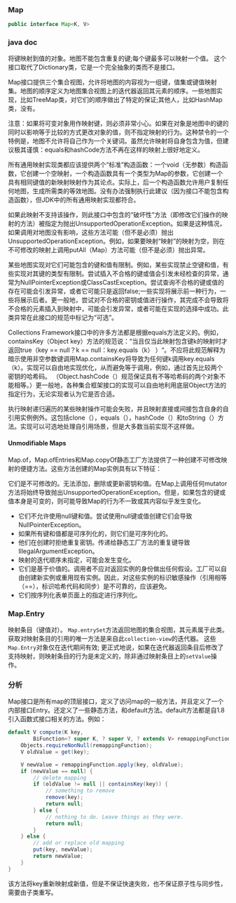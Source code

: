 ### Map

```java
public interface Map<K, V>
```

### java doc

将键映射到值的对象。地图不能包含重复的键;每个键最多可以映射一个值。
这个接口取代了Dictionary类，它是一个完全抽象的类而不是接口。

Map接口提供三个集合视图，允许将地图的内容视为一组键，值集或键值映射集。地图的顺序定义为地图集合视图上的迭代器返回其元素的顺序。一些地图实现，比如TreeMap类，对它们的顺序做出了特定的保证;其他人，比如HashMap类，没有。

注意：如果将可变对象用作映射键，则必须非常小心。如果在对象是地图中的键的同时以影响等于比较的方式更改对象的值，则不指定映射的行为。这种禁令的一个特例是，地图不允许将自己作为一个关键词。虽然允许映射将自身包含为值，但建议极其谨慎：equals和hashCode方法不再在这样的映射上很好地定义。

所有通用映射实现类都应该提供两个“标准”构造函数：一个void（无参数）构造函数，它创建一个空映射，一个构造函数具有一个类型为Map的参数，它创建一个具有相同键值的新映射映射作为其论点。实际上，后一个构造函数允许用户复制任何地图，生成所需类的等效地图。没有办法强制执行此建议（因为接口不能包含构造函数），但JDK中的所有通用映射实现都符合。

如果此映射不支持该操作，则此接口中包含的“破坏性”方法（即修改它们操作的映射的方法）被指定为抛出UnsupportedOperationException。如果是这种情况，如果调用对地图没有影响，这些方法可能（但不是必须）抛出UnsupportedOperationException。例如，如果要映射“映射”的映射为空，则在不可修改的映射上调用putAll（Map）方法可能（但不是必须）抛出异常。

某些地图实现对它们可能包含的键和值有限制。例如，某些实现禁止空键和值，有些实现对其键的类型有限制。尝试插入不合格的键或值会引发未经检查的异常，通常为NullPointerException或ClassCastException。尝试查询不合格的键或值的存在可能会引发异常，或者它可能只是返回false;一些实现将展示前一种行为，一些将展示后者。更一般地，尝试对不合格的密钥或值进行操作，其完成不会导致将不合格的元素插入到映射中，可能会引发异常，或者可能在实现的选择中成功。此类异常在此接口的规范中标记为“可选”。

Collections Framework接口中的许多方法都是根据equals方法定义的。例如，containsKey（Object key）方法的规范说：“当且仅当此映射包含键k的映射时才返回true（key == null？k == null：key.equals（k） ）“。不应将此规范解释为暗示使用非空参数键调用Map.containsKey将导致为任何键k调用key.equals（k）。实现可以自由地实现优化，从而避免等于调用，例如，通过首先比较两个密钥的哈希码。 （Object.hashCode（）规范保证具有不等哈希码的两个对象不能相等。）更一般地，各种集合框架接口的实现可以自由地利用底层Object方法的指定行为，无论实现者认为它是否合适。

执行映射递归遍历的某些映射操作可能会失败，并且映射直接或间接包含自身的自引用实例例外。这包括clone（），equals（），hashCode（）和toString（）方法。实现可以可选地处理自引用场景，但是大多数当前实现不这样做。

#### Unmodifiable Maps

Map.of，Map.ofEntries和Map.copyOf静态工厂方法提供了一种创建不可修改映射的便捷方法。这些方法创建的Map实例具有以下特征：

它们是不可修改的。无法添加，删除或更新密钥和值。在Map上调用任何mutator方法将始终导致抛出UnsupportedOperationException。但是，如果包含的键或值本身是可变的，则可能导致Map的行为不一致或其内容似乎发生变化。

- 它们不允许使用null键和值。尝试使用null键或值创建它们会导致NullPointerException。
- 如果所有键和值都是可序列化的，则它们是可序列化的。
- 他们在创建时拒绝重复密钥。传递给静态工厂方法的重复键导致IllegalArgumentException。
- 映射的迭代顺序未指定，可能会发生变化。
- 它们是基于价值的。调用者不应对返回实例的身份做出任何假设。工厂可以自由创建新实例或重用现有实例。因此，对这些实例的标识敏感操作（引用相等（==），标识哈希代码和同步）是不可靠的，应该避免。
- 它们按序列化表单页面上的指定进行序列化。

### Map.Entry

映射条目（键值对）。 `Map.entrySet`方法返回地图的集合视图，其元素属于此类。 获取对映射条目的引用的唯一方法是来自此`collection-view`的迭代器。 这些`Map.Entry`对象仅在迭代期间有效; 更正式地说，如果在迭代器返回条目后修改了支持映射，则映射条目的行为是未定义的，除非通过映射条目上的`setValue`操作。

### 分析

Map接口是所有map的顶层接口，定义了访问map的一般方法，并且定义了一个内部接口Entry。还定义了一些静态方法，和default方法。default方法都是自1.8引入函数式接口相关的方法。例如：

```java
default V compute(K key,
        BiFunction<? super K, ? super V, ? extends V> remappingFunction) {
    Objects.requireNonNull(remappingFunction);
    V oldValue = get(key);

    V newValue = remappingFunction.apply(key, oldValue);
    if (newValue == null) {
        // delete mapping
        if (oldValue != null || containsKey(key)) {
            // something to remove
            remove(key);
            return null;
        } else {
            // nothing to do. Leave things as they were.
            return null;
        }
    } else {
        // add or replace old mapping
        put(key, newValue);
        return newValue;
    }
}
```



该方法将key重新映射成新值，但是不保证快速失败，也不保证原子性与同步性，需要由子类重写。